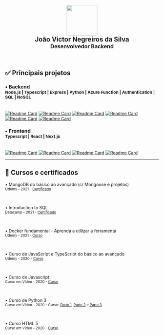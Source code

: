 <div align=center>
<h2><img src="https://github.com/joaovictornsv.png" width="100"><br/> João Victor Negreiros da Silva <br/> <sub>Desenvolvedor Backend </sub></h2>
</div>

<br/>

## ✅ Principais projetos

<h3> • Backend <br/>
<sub>Node.js | Typescript | Express | Python | Azure Function | Authentication | SQL | NoSQL</sub><br/><br/>
</h3>

[![Readme Card](https://github-readme-stats.vercel.app/api/pin/?username=joaovictornsv&repo=http-node-api&theme=github_dark&border_color=6D747B)](https://github.com/joaovictornsv/http-node-api)
[![Readme Card](https://github-readme-stats.vercel.app/api/pin/?username=joaovictornsv&repo=sls-login-mongodb&theme=github_dark&border_color=6D747B)](https://github.com/joaovictornsv/sls-login-mongodb)
[![Readme Card](https://github-readme-stats.vercel.app/api/pin/?username=joaovictornsv&repo=typeorm-mocha&theme=github_dark&border_color=6D747B)](https://github.com/joaovictornsv/typeorm-mocha)
[![Readme Card](https://github-readme-stats.vercel.app/api/pin/?username=joaovictornsv&repo=passport-jwt-typescript&theme=github_dark&border_color=6D747B)](https://github.com/joaovictornsv/passport-jwt-typescript)
[![Readme Card](https://github-readme-stats.vercel.app/api/pin/?username=joaovictornsv&repo=mtls-auth-digest-api-azure-function&theme=github_dark&border_color=6D747B)](https://github.com/joaovictornsv/mtls-auth-digest-api-azure-function)
[![Readme Card](https://github-readme-stats.vercel.app/api/pin/?username=joaovictornsv&repo=mtls-auth-digest-api-python&theme=github_dark&border_color=6D747B)](https://github.com/joaovictornsv/mtls-auth-digest-api-python)

<h3> • Frontend <br/>
<sub>Typescript | React | Next.js</sub><br/><br/>
</h3>

[![Readme Card](https://github-readme-stats.vercel.app/api/pin/?username=joaovictornsv&repo=iris-classifier&theme=github_dark&border_color=6D747B)](https://github.com/joaovictornsv/iris-classifier)
[![Readme Card](https://github-readme-stats.vercel.app/api/pin/?username=joaovictornsv&repo=climate-app&theme=github_dark&border_color=6D747B)](https://github.com/joaovictornsv/climate-app)
[![Readme Card](https://github-readme-stats.vercel.app/api/pin/?username=joaovictornsv&repo=covidbr-tracker&theme=github_dark&border_color=6D747B)](https://github.com/joaovictornsv/covidbr-tracker)
[![Readme Card](https://github-readme-stats.vercel.app/api/pin/?username=joaovictornsv&repo=IMC-calc&theme=github_dark&border_color=6D747B)](https://github.com/joaovictornsv/IMC-calc)

---
## 📜 Cursos e certificados

• MongoDB do básico ao avançado (c/ Mongoose e projetos) <br/>
<sub>
  Udemy - 2021 -
  <a href="https://www.udemy.com/certificate/UC-c1ab30b8-67ff-4b21-a40c-ff65eb5d3218/">
    Certificado
  </a>
</sub>

<br/>

• Introduction to SQL <br/>
<sub>
  Datacamp - 2021 -
  <a href="https://www.datacamp.com/statement-of-accomplishment/course/3672f2ea35178d46e3a66f29a95a5b6588e8dec5/">
    Certificado
  </a>
</sub>

<br/>

• Docker fundamental - Aprenda a utilizar a ferramenta <br/>
<sub>
  Udemy - 2021 -
  <a href="https://www.udemy.com/course/docker-fundamental-aprenda-a-utilizar-a-ferramenta/">
    Curso
  </a>
</sub>

<br/>

• Curso de JavaScript e TypeScript do básico ao avançado <br/>
<sub>
  Udemy - 2020 -
  <a href="https://www.udemy.com/course/curso-de-javascript-moderno-do-basico-ao-avancado/">
    Curso
  </a>
</sub>

<br/>

• Curso de Javascript <br/>
<sub>
  Curso em Vídeo - 2020 -
  <a href="https://www.cursoemvideo.com/curso/javascript/">
    Curso
  </a>
</sub>

<br/>

• Curso de Python 3 <br/>
<sub>
  Curso em Vídeo - 2020 - Curso:
  <a href="https://www.cursoemvideo.com/curso/python-3-mundo-1/">Parte 1</a>,
  <a href="https://www.cursoemvideo.com/curso/python-3-mundo-2/">Parte 2</a> e
  <a href="https://www.cursoemvideo.com/curso/python-3-mundo-3/">Parte 3</a>
</sub>

<br/>

• Curso HTML 5 <br/>
<sub>
  Curso em Vídeo - 2020 -
  <a href="https://www.cursoemvideo.com/curso/html5/">
    Curso
  </a>
</sub>
